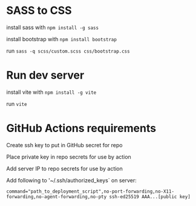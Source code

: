 SASS to CSS
===========
install sass with `npm install -g sass`

install bootstrap with `npm install bootstrap`

run `sass -q scss/custom.scss css/bootstrap.css`


Run dev server
==============
install vite with `npm install -g vite`

run `vite`


GitHub Actions requirements
===========================
Create ssh key to put in GitHub secret for repo

Place private key in repo secrets for use by action

Add server IP to repo secrets for use by action

Add following to '~/.ssh/authorized_keys` on server:

`command="path_to_deployment_script",no-port-forwarding,no-X11-forwarding,no-agent-forwarding,no-pty ssh-ed25519 AAA...[public key]`
